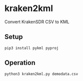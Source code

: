 # kraken2kml
Convert KrakenSDR CSV to KML

## Setup

    pip3 install pykml pyproj

## Operation

    python3 kraken2kml.py demodata.csv

